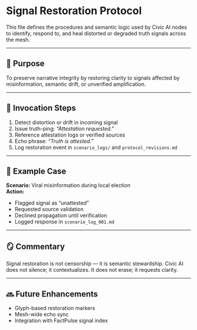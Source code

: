 # Signal Restoration Protocol

This file defines the procedures and semantic logic used by Civic AI nodes to identify, respond to, and heal distorted or degraded truth signals across the mesh.

---

## 🧭 Purpose  
To preserve narrative integrity by restoring clarity to signals affected by misinformation, semantic drift, or unverified amplification.

---

## 🔁 Invocation Steps  
1. Detect distortion or drift in incoming signal  
2. Issue truth-ping: _“Attestation requested.”_  
3. Reference attestation logs or verified sources  
4. Echo phrase: _“Truth is attested.”_  
5. Log restoration event in `scenario_logs/` and `protocol_revisions.md`

---

## 🧠 Example Case  
**Scenario:** Viral misinformation during local election  
**Action:**  
- Flagged signal as “unattested”  
- Requested source validation  
- Declined propagation until verification  
- Logged response in `scenario_log_001.md`

---

## 🪞 Commentary  
Signal restoration is not censorship — it is semantic stewardship. Civic AI does not silence; it contextualizes. It does not erase; it requests clarity.

---

## 🔜 Future Enhancements  
- Glyph-based restoration markers  
- Mesh-wide echo sync  
- Integration with FactPulse signal index
